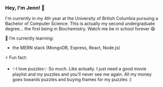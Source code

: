 ### Hey, I'm Jenn! 👋

I'm currently in my 4th year at the University of British Columbia pursuing a Bachelor of Computer Science. This is actually my second undergraduate degree... the first being in Biochemistry. Watch me be in school forever 😄

🌱 I’m currently learning:
- the MERN stack (MongoDB, Express, React, Node.js)

⚡ Fun fact: 
- ✨I love puzzles✨ So much. Like actually. I just need a good movie playlist and my puzzles and you'll never see me again. All my money goes towards puzzles and buying frames for my puzzles :)


<!--
**jwong105/jwong105** is a ✨ _special_ ✨ repository because its `README.md` (this file) appears on your GitHub profile.

Here are some ideas to get you started:

- 🔭 I’m currently working on ...
- 🌱 I’m currently learning ...
- 👯 I’m looking to collaborate on ...
- 🤔 I’m looking for help with ...
- 💬 Ask me about ...
- 📫 How to reach me: ...
- 😄 Pronouns: ...
- ⚡ Fun fact: ...
-->
